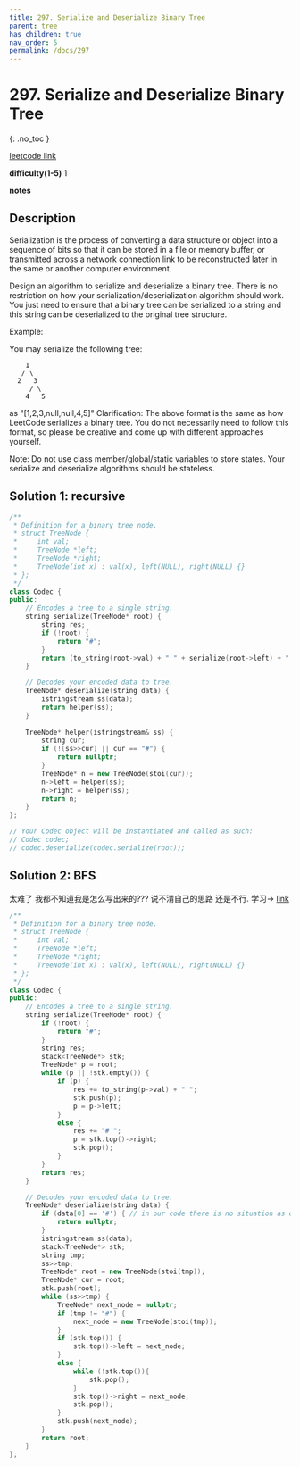 ```yaml
---
title: 297. Serialize and Deserialize Binary Tree
parent: tree
has_children: true
nav_order: 5
permalink: /docs/297
---
```

# 297. Serialize and Deserialize Binary Tree
{: .no_toc }

[leetcode link](https://leetcode.com/problems/serialize-and-deserialize-binary-tree/)

**difficulty(1-5)** 
1

**notes**

## Description
Serialization is the process of converting a data structure or object into a sequence of bits so that it can be stored in a file or memory buffer, or transmitted across a network connection link to be reconstructed later in the same or another computer environment.

Design an algorithm to serialize and deserialize a binary tree. There is no restriction on how your serialization/deserialization algorithm should work. You just need to ensure that a binary tree can be serialized to a string and this string can be deserialized to the original tree structure.

Example: 

You may serialize the following tree:
```
    1
   / \
  2   3
     / \
    4   5
```
as "[1,2,3,null,null,4,5]"
Clarification: The above format is the same as how LeetCode serializes a binary tree. You do not necessarily need to follow this format, so please be creative and come up with different approaches yourself.

Note: Do not use class member/global/static variables to store states. Your serialize and deserialize algorithms should be stateless.

## Solution 1: recursive
```c++
/**
 * Definition for a binary tree node.
 * struct TreeNode {
 *     int val;
 *     TreeNode *left;
 *     TreeNode *right;
 *     TreeNode(int x) : val(x), left(NULL), right(NULL) {}
 * };
 */
class Codec {
public:
    // Encodes a tree to a single string.
    string serialize(TreeNode* root) {
        string res;
        if (!root) {
            return "#";
        }
        return (to_string(root->val) + " " + serialize(root->left) + " " + serialize(root->right));
    }

    // Decodes your encoded data to tree.
    TreeNode* deserialize(string data) {
        istringstream ss(data);
        return helper(ss);
    }
    
    TreeNode* helper(istringstream& ss) {
        string cur;
        if (!(ss>>cur) || cur == "#") {
            return nullptr;
        }
        TreeNode* n = new TreeNode(stoi(cur));
        n->left = helper(ss);
        n->right = helper(ss);
        return n;
    }
};

// Your Codec object will be instantiated and called as such:
// Codec codec;
// codec.deserialize(codec.serialize(root));
```

## Solution 2: BFS
太难了 我都不知道我是怎么写出来的??? 说不清自己的思路 还是不行.
学习-> [link](https://leetcode.com/problems/serialize-and-deserialize-binary-tree/discuss/74260/Recursive-DFS-Iterative-DFS-and-BFS)
```c++
/**
 * Definition for a binary tree node.
 * struct TreeNode {
 *     int val;
 *     TreeNode *left;
 *     TreeNode *right;
 *     TreeNode(int x) : val(x), left(NULL), right(NULL) {}
 * };
 */
class Codec {
public:
    // Encodes a tree to a single string.
    string serialize(TreeNode* root) {
        if (!root) {
            return "#";
        }
        string res;
        stack<TreeNode*> stk;
        TreeNode* p = root;
        while (p || !stk.empty()) {
            if (p) {
                res += to_string(p->val) + " ";
                stk.push(p);
                p = p->left;
            }
            else {
                res += "# ";
                p = stk.top()->right;
                stk.pop();
            }
        }
        return res;
    }

    // Decodes your encoded data to tree.
    TreeNode* deserialize(string data) {
        if (data[0] == '#') { // in our code there is no situation as data.length() == 0 
            return nullptr;
        }
        istringstream ss(data);
        stack<TreeNode*> stk;
        string tmp;
        ss>>tmp;
        TreeNode* root = new TreeNode(stoi(tmp));
        TreeNode* cur = root;
        stk.push(root);
        while (ss>>tmp) {
            TreeNode* next_node = nullptr;
            if (tmp != "#") {
                next_node = new TreeNode(stoi(tmp));
            }
            if (stk.top()) {
                stk.top()->left = next_node;
            }
            else {
                while (!stk.top()){
                    stk.pop();
                }
                stk.top()->right = next_node;
                stk.pop();
            }
            stk.push(next_node);
        }
        return root;
    }
};
```
